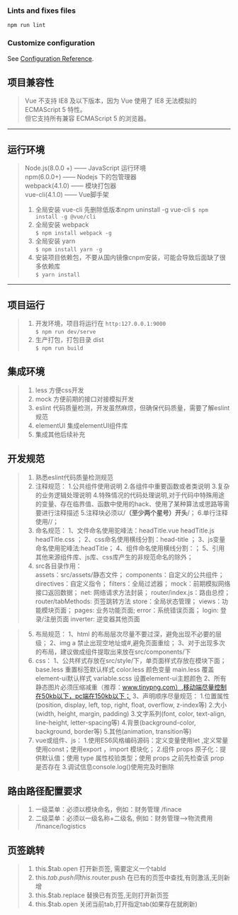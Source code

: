 
### Lints and fixes files
```
npm run lint
```

### Customize configuration
See [Configuration Reference](https://cli.vuejs.org/config/).

## 项目兼容性 ##
>  Vue 不支持 IE8 及以下版本，因为 Vue 使用了 IE8 无法模拟的 ECMAScript 5 特性。  
>  但它支持所有兼容 ECMAScript 5 的浏览器。
   
  
--------------------------
   
  
## 运行环境 ##
>  
>  Node.js(8.0.0 +) —— JavaScript 运行环境  
>  npm(6.0.0+) —— Nodejs 下的包管理器  
>  webpack(4.1.0) —— 模块打包器  
>  vue-cli(4.1.0) —— Vue脚手架
>  
>  
>  1. 全局安装 vue-cli  先删除低版本npm uninstall -g vue-cli
> `$ npm install -g @vue/cli`
>  2. 全局安装 webpack  
> `$ npm install webpack -g`
>  3. 全局安装 yarn  
> `$ npm install yarn -g`
>  4. 安装项目依赖包，不要从国内镜像cnpm安装，可能会导致后面缺了很多依赖库  
> `$ yarn install`
  
  
--------------------------
  
  
## 项目运行 ##
>  1. 开发环境，项目将运行在 `http:127.0.0.1:9000`  
> `$ npm run dev/serve` 
>  2. 生产打包，打包目录 dist  
> `$ npm run build`

## 集成环境 ##
>  1. less 方便css开发
>  2. mock 方便前期的接口对接模拟开发
>  3. eslint 代码质量检测，开发虽然麻烦，但确保代码质量，需要了解eslint规范
>  4. elementUI 集成elementUI组件库
>  5. 集成其他后续补充


## 开发规范 ##
>  1. 熟悉eslint代码质量检测规范
>  2. 注释规范：
>     1.公共组件使用说明
>     2.各组件中重要函数或者类说明
>     3.复杂的业务逻辑处理说明
>     4.特殊情况的代码处理说明,对于代码中特殊用途的变量、存在临界值、函数中使用的hack、使用了某种算法或思路等需要进行注释描述
>     5.注释块必须以/**（至少两个星号）开头**/；
>     6.单行注释使用//；
>  3. 命名规范：
>     1、文件命名使用驼峰法：headTitle.vue  headTitle.js headTitle.css ；
>     2、css命名使用横线分割：head-title ；
>     3、js变量命名使用驼峰法:headTitle；
>     4、组件命名使用横线分割：<vue-header></vue-header>；
>     5、引用其他来源组件库、js库、css库产生的非规范命名的除外；
>  4. src各目录作用：  
>     assets：src/assets/静态文件；
>     components：自定义的公共组件；
>     directives：自定义指令；
>     filters：全局过滤器；
>     mock：前期模拟网络接口返回数据；
>     net: 网络请求方法封装；
>     router/index.js：路由总控；
>     router/tabMethods: 页签跳转方法
>     store：全局状态管理；
>     views：功能模块页面；
>         pages: 业务功能页面;
>         error：系统错误页面；
>         login: 登录/注册页面
>         inverter: 逆变器其他页面

>  5. 布局规范：
>     1、html 的布局层次尽量不要过深，避免出现不必要的层级；
>     2、img a 禁止出现空地址或#,避免页面重绘；
>     3、对于出现多次的布局，建议做成组件提取出来放在src/components/下
>  6. css：
>     1、公共样式存放在src/style/下，单页面样式存放在模块下面；
>         base.less 重置标签默认样式 
>         color.less 颜色变量
>         main.less 覆盖element-ui默认样式
>         variable.scss 设置element-ui主题颜色
>     2、所有静态图片必须压缩减重（推荐：www.tinypng.com）,移动端尽量控制在50kb以下，pc端在150kb以下；
>     3、声明顺序尽量规范： 
>       1.位置属性(position, display, left, top, right, float, overflow, z-index等)
>       2.大小(width, height, margin, padding)
>       3.文字系列(font, color, text-align, line-height, letter-spacing等)
>       4.背景(background-color, background, border等)
>       5.其他(animation, transition等)
>  7. vue或组件、js：
>     1.使用ES6风格编码源码：定义变量使用let ,定义常量使用const；使用export ，import 模块化；
>     2.组件 props 原子化：提供默认值；使用 type 属性校验类型；使用 props 之前先检查该 prop 是否存在
>     3.调试信息console.log()使用完及时删除

## 路由路径配置要求 ##   
>  1. 一级菜单：必须以模块命名，例如：财务管理 /finace
>  2. 二级菜单：必须以一级名称+二级名, 例如：财务管理-->物流费用 /finance/logistics

## 页签跳转 ## 
> 1. this.$tab.open 打开新页签, 需要定义一个tabId
> 2. this.$tab.push 同this.$router.push 在已有的页签中查找,有则激活,无则新增
> 3. this.$tab.replace 替换已有页签,无则打开新页签
> 4. this.$tab.open 关闭当前tab,打开指定tab(如果存在就刷新)
 
